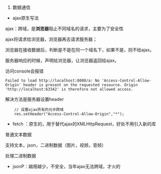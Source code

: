 1. 数据通信

- ajax原生写法

ajax：跨域，是**浏览器**阻止不同域名的请求，主要为了安全性
[](../ajax/ajax.js)
[](../ajax/ajax.html)

ajax将请求给浏览器，浏览器再去请求服务器；

浏览器在接收数据后，判断是不是在同一个域名下，如果不是，则不给ajax。

服务器响应的时候，声明给浏览器，让浏览器返回给ajax。

访问console会报错
```
Failed to load http://localhost:8080/a: No 'Access-Control-Allow-Origin' header is present on the requested resource. Origin 'http://localhost:63342' is therefore not allowed access.
```

解决方法是服务器设置header
```
    // 设置ajax所有的允许跨域
    res.setHeader("Access-Control-Allow-Origin","*");
```

- fetch ：原生的，用于替代ajax的XMLHttpRequest，好处不用引入新的库

普通文本数据
[](../fetch/fetch.html)

支持文本，json，二进制数据（图片，视频，音频）

处理二进制数据
[](../fetch/fetch_blob.html)

- jsonP：越用越少，不安全，当年ajax无法跨域，才火的
<script src="">


- jQuery方式ajax





- Ajax2.0 ->Formdata：直接提交表单

- Websocket


2. 数据库

3. 框架